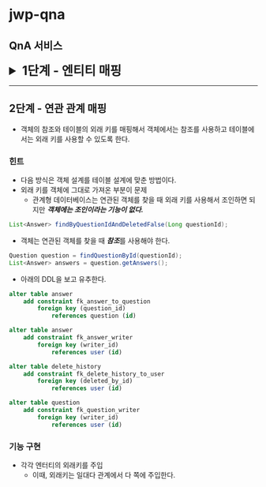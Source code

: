 # jwp-qna
## QnA 서비스

<details>
<summary style="font-Weight : bold; font-size : 25px;" > 1단계 - 엔티티 매핑</summary>
<div>

### 요구 사항
* 아래의 DDL(Data Definition Language)을 보고 유추하여 엔티티 클래스와 리포지토리 클래스를 작성해 본다.
* ```@DataJpaTest```를 사용하여 학습 테스트를 해 본다.

```sql
create table answer
(
    id          bigint generated by default as identity,
    contents    clob,
    created_at  timestamp not null,
    deleted     boolean   not null,
    question_id bigint,
    updated_at  timestamp,
    writer_id   bigint,
    primary key (id)
)
```

```sql
create table delete_history
(
    id            bigint generated by default as identity,
    content_id    bigint,
    content_type  varchar(255),
    create_date   timestamp,
    deleted_by_id bigint,
    primary key (id)
)
```

```sql
create table question
(
    id         bigint generated by default as identity,
    contents   clob,
    created_at timestamp    not null,
    deleted    boolean      not null,
    title      varchar(100) not null,
    updated_at timestamp,
    writer_id  bigint,
    primary key (id)
)
```

```sql
create table user
(
    id         bigint generated by default as identity,
    created_at timestamp   not null,
    email      varchar(50),
    name       varchar(20) not null,
    password   varchar(20) not null,
    updated_at timestamp,
    user_id    varchar(20) not null,
    primary key (id)
)

alter table user
    add constraint UK_a3imlf41l37utmxiquukk8ajc unique (user_id)
```

### 힌트
> Spring Data JPA 사용 시 아래 옵션은 동작 쿼리를 로그로 확인할 수 있게 해준다. 
```sql
spring.jpa.properties.hibernate.format_sql=true
spring.jpa.show-sql=true
```
* [Auto-configured Data JPA Tests](https://docs.spring.io/spring-boot/docs/current/reference/htmlsingle/#features.testing.spring-boot-applications.autoconfigured-spring-data-jpa)
```sql
@DataJpaTest
class StationRepositoryTest {
    @Autowired
    private StationRepository stations;
    
    @Test
    void save() {
        Station expected = new Station("잠실역");
        Station actual = stations.save(expected);
        assertAll(
                () -> assertThat(actual.getId()).isNotNull(),
                () -> assertThat(actual.getName()).isEqualTo(expected.getName())
        );
    }

    @Test
    void findByName() {
        String expected = "잠실역";
        stations.save(new Station(expected));
        String actual = stations.findByName(expected).getName();
        assertThat(actual).isEqualTo(expected);
    }
}
```
> H2 데이터베이스를 사용한다면 아래의 프로퍼티를 추가하면 MySQL Dialect을 사용할 수 있다.
```sql
spring.datasource.url=jdbc:h2:~/test;MODE=MySQL
spring.jpa.properties.hibernate.dialect=org.hibernate.dialect.MySQL57Dialect
```
```sql
create table answer
(
    id          bigint not null auto_increment,
    contents    longtext,
    created_at  datetime(6) not null,
    deleted     bit    not null,
    question_id bigint,
    updated_at  datetime(6),
    writer_id   bigint,
    primary key (id)
) engine=InnoDB

create table delete_history
(
    id            bigint not null auto_increment,
    content_id    bigint,
    content_type  varchar(255),
    create_date   datetime(6),
    deleted_by_id bigint,
    primary key (id)
) engine=InnoDB

create table question
(
    id         bigint       not null auto_increment,
    contents   longtext,
    created_at datetime(6)  not null,
    deleted    bit          not null,
    title      varchar(100) not null,
    updated_at datetime(6),
    writer_id  bigint,
    primary key (id)
) engine=InnoDB

create table user
(
    id         bigint      not null auto_increment,
    created_at datetime(6) not null,
    email      varchar(50),
    name       varchar(20) not null,
    password   varchar(20) not null,
    updated_at datetime(6),
    user_id    varchar(20) not null,
    primary key (id)
) engine=InnoDB

alter table user
    add constraint UK_a3imlf41l37utmxiquukk8ajc unique (user_id)
 ```
 
### 기능 구현
* 각 엔티티의 속한 컬럼들을 정의하고 각각의 annotaion 등의 설정 
* 연관관계를 설정하고 외래키를 주입

### 기능 수정 내역 (피드백)
* Entity 별 공통 컬럼 추상화하여 추상클래스 생성 후 상속 (2021.05.31)
* 테스트 코드 작성 시 Repository 와 Entity 테스트 파일 분리 (2021.05.31)

</div>
</details>

---
## 2단계 - 연관 관계 매핑
* 객체의 참조와 테이블의 외래 키를 매핑해서 객체에서는 참조를 사용하고 테이블에서는 외래 키를 사용할 수 있도록 한다.

### 힌트
* 다음 방식은 객체 설계를 테이블 설계에 맞춘 방법이다.
* 외래 키를 객체에 그대로 가져온 부분이 문제
  * 관계형 데이터베이스는 연관된 객체를 찾을 때 외래 키를 사용해서 조인하면 되지만 ***객체에는 조인이라는 기능이 없다.***
```java
List<Answer> findByQuestionIdAndDeletedFalse(Long questionId);
```
* 객체는 연관된 객체를 찾을 때 ***참조***를 사용해야 한다.
```java
Question question = findQuestionById(questionId);
List<Answer> answers = question.getAnswers();
```
* 아래의 DDL을 보고 유추한다.
```sql
alter table answer
    add constraint fk_answer_to_question
        foreign key (question_id)
            references question (id)

alter table answer
    add constraint fk_answer_writer
        foreign key (writer_id)
            references user (id)

alter table delete_history
    add constraint fk_delete_history_to_user
        foreign key (deleted_by_id)
            references user (id)

alter table question
    add constraint fk_question_writer
        foreign key (writer_id)
            references user (id)
```

### 기능 구현
* 각각 엔터티의 외래키를 주입
  * 이때, 외래키는 일대다 관계에서 다 쪽에 주입한다.
